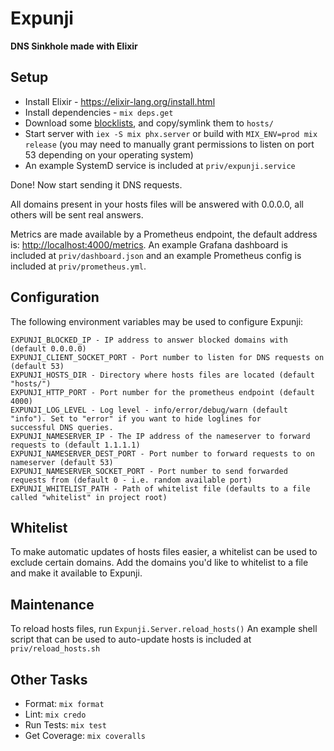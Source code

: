 # Expunji

**DNS Sinkhole made with Elixir**

## Setup
* Install Elixir - https://elixir-lang.org/install.html
* Install dependencies - `mix deps.get`
* Download some [blocklists](https://github.com/topics/blocklist), and copy/symlink them to `hosts/`
* Start server with `iex -S mix phx.server` or build with `MIX_ENV=prod mix release` (you may need to manually grant
permissions to listen on port 53 depending on your operating system)
* An example SystemD service is included at `priv/expunji.service`

Done! Now start sending it DNS requests.

All domains present in your hosts files will be answered with 0.0.0.0, all others will be sent real answers.

Metrics are made available by a Prometheus endpoint, the default address is:
[http://localhost:4000/metrics](http://localhost:4000/metrics). An example Grafana dashboard is included at
`priv/dashboard.json` and an example Prometheus config is included at `priv/prometheus.yml`.

## Configuration
The following environment variables may be used to configure Expunji:
```
EXPUNJI_BLOCKED_IP - IP address to answer blocked domains with (default 0.0.0.0)
EXPUNJI_CLIENT_SOCKET_PORT - Port number to listen for DNS requests on (default 53)
EXPUNJI_HOSTS_DIR - Directory where hosts files are located (default "hosts/")
EXPUNJI_HTTP_PORT - Port number for the prometheus endpoint (default 4000)
EXPUNJI_LOG_LEVEL - Log level - info/error/debug/warn (default "info"). Set to "error" if you want to hide loglines for
successful DNS queries.
EXPUNJI_NAMESERVER_IP - The IP address of the nameserver to forward requests to (default 1.1.1.1)
EXPUNJI_NAMESERVER_DEST_PORT - Port number to forward requests to on nameserver (default 53)
EXPUNJI_NAMESERVER_SOCKET_PORT - Port number to send forwarded requests from (default 0 - i.e. random available port)
EXPUNJI_WHITELIST_PATH - Path of whitelist file (defaults to a file called "whitelist" in project root)
```

## Whitelist
To make automatic updates of hosts files easier, a whitelist can be used to exclude certain domains.
Add the domains you'd like to whitelist to a file and make it available to Expunji.

## Maintenance
To reload hosts files, run `Expunji.Server.reload_hosts()`
An example shell script that can be used to auto-update hosts is included at `priv/reload_hosts.sh`

## Other Tasks
* Format: `mix format`
* Lint: `mix credo`
* Run Tests: `mix test`
* Get Coverage: `mix coveralls`
